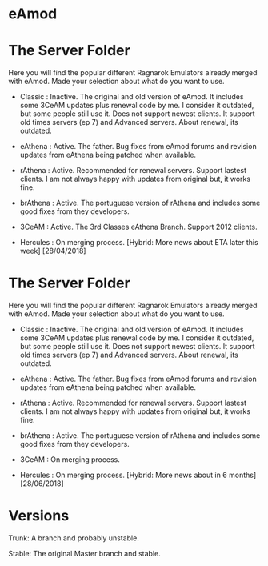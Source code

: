 # eAmod

# The Server Folder

Here you will find the popular different Ragnarok Emulators already merged with eAmod.
Made your selection about what do you want to use.

- Classic : Inactive. The original and old version of eAmod. It includes some 3CeAM updates plus renewal code by me. I consider it
outdated, but some people still use it. Does not support newest clients. It support old times servers (ep 7) and Advanced
servers. About renewal, its outdated.

- eAthena : Active. The father. Bug fixes from eAmod forums and revision updates from eAthena being patched when available.

- rAthena : Active. Recommended for renewal servers. Support lastest clients. I am not always happy with updates from original
but, it works fine.

- brAthena : Active. The portuguese version of rAthena and includes some good fixes from they developers.

- 3CeAM : Active. The 3rd Classes eAthena Branch. Support 2012 clients.

- Hercules : On merging process. [Hybrid: More news about ETA later this week] [28/04/2018]


# The Server Folder

Here you will find the popular different Ragnarok Emulators already merged with eAmod.
Made your selection about what do you want to use.

- Classic : Inactive. The original and old version of eAmod. It includes some 3CeAM updates plus renewal code by me. I consider it
outdated, but some people still use it. Does not support newest clients. It support old times servers (ep 7) and Advanced
servers. About renewal, its outdated.

- eAthena : Active. The father. Bug fixes from eAmod forums and revision updates from eAthena being patched when available.

- rAthena : Active. Recommended for renewal servers. Support lastest clients. I am not always happy with updates from original
but, it works fine.

- brAthena : Active. The portuguese version of rAthena and includes some good fixes from they developers.

- 3CeAM : On merging process.

- Hercules : On merging process. [Hybrid: More news about in 6 months] [28/06/2018]


# Versions

Trunk: A branch and probably unstable.

Stable: The original Master branch and stable.
